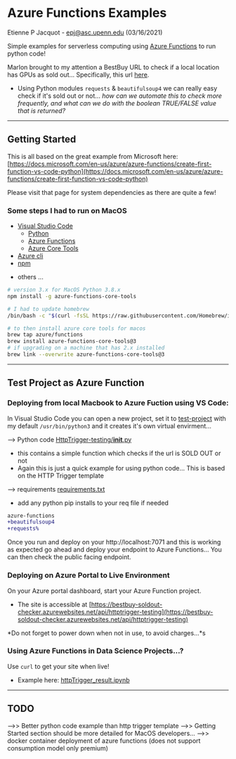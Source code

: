 # Azure Functions Examples

Etienne P Jacquot - epj@asc.upenn.edu
(03/16/2021)

Simple examples for serverless computing using [Azure Functions](https://azure.microsoft.com/en-us/services/functions/) to run python code!

Marlon brought to my attention a BestBuy URL to check if a local location has GPUs as sold out... Specifically, this url [here](https://www.bestbuy.com/site/canopy/component/fulfillment/fulfillment-summary/v1?context=compare&destinationZipCode=%24(csi.location.destinationZipCode)&deviceClass=l&locale=en-US&skuId=6439402&storeId=%24(csi.location.storeId)).
- Using Python modules `requests` & `beautifulsoup4` we can really easy check if it's sold out or not... *how can we automate this to check more frequently, and what can we do with the boolean TRUE/FALSE value that is returned?*

_______

## Getting Started 

This is all based on the great example from Microsoft here: [https://docs.microsoft.com/en-us/azure/azure-functions/create-first-function-vs-code-python](https://docs.microsoft.com/en-us/azure/azure-functions/create-first-function-vs-code-python)

Please visit that page for system dependencies as there are quite a few! 

### Some steps I had to run on MacOS

- [Visual Studio Code](https://code.visualstudio.com/)
    - [Python](https://marketplace.visualstudio.com/items?itemName=ms-python.python)
    - [Azure Functions](https://marketplace.visualstudio.com/items?itemName=ms-azuretools.vscode-azurefunctions)
    - [Azure Core Tools](https://docs.microsoft.com/en-us/azure/azure-functions/functions-run-local?tabs=macos%2Ccsharp%2Cbash#install-the-azure-functions-core-tools)
- [Azure cli](https://docs.microsoft.com/en-us/cli/azure/install-azure-cli-macos)
- [npm](https://www.npmjs.com/get-npm)
+ others ...

``` bash
# version 3.x for MacOS Python 3.8.x
npm install -g azure-functions-core-tools

# I had to update homebrew
/bin/bash -c "$(curl -fsSL https://raw.githubusercontent.com/Homebrew/install/HEAD/install.sh)"

# to then install azure core tools for macos
brew tap azure/functions
brew install azure-functions-core-tools@3
# if upgrading on a machine that has 2.x installed
brew link --overwrite azure-functions-core-tools@3
```
________

## Test Project as Azure Function



### Deploying from local Macbook to Azure Fuction using VS Code:

In Visual Studio Code you can open a new project, set it to [test-project](./test-project/) with my default `/usr/bin/python3` and it creates it's own virtual envirment...

--> Python code [HttpTrigger-testing/__init__.py](./test-project/HttpTrigger-testing/__init__.py)
- this contains a simple function which checks if the url is SOLD OUT or not
- Again this is just a quick example for using python code... This is based on the HTTP Trigger template

--> requirements [requirements.txt](./test-project/requirements.txt)
- add any python pip installs to your req file if needed

``` diff
azure-functions
+beautifulsoup4
+requests%    
```

Once you run and deploy on your http://localhost:7071 and this is working as expected go ahead and deploy your endpoint to Azure Functions... You can then check the public facing endpoint. 

### Deploying on Azure Portal to Live Environment

On your Azure portal dashboard, start your Azure Function project.

- The site is accessible at [https://bestbuy-soldout-checker.azurewebsites.net/api/httptrigger-testing](https://bestbuy-soldout-checker.azurewebsites.net/api/httptrigger-testing)

*Do not forget to power down when not in use, to avoid charges...*s

### Using Azure Functions in Data Science Projects...? 

Use `curl` to get your site when live! 

- Example here: [httpTrigger_result.ipynb](./httpTrigger_result.ipynb)

_____________

## TODO

-->> Better python code example than http trigger template
-->> Getting Started section should be more detailed for MacOS developers...
-->> docker container deployment of azure functions (does not support consumption model only premium)